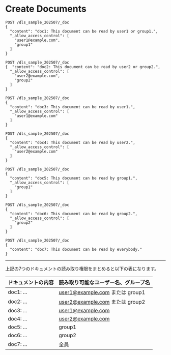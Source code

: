 # Create Documents

```
POST /dls_sample_202507/_doc
{
  "content": "doc1: This document can be read by user1 or group1.",
  "_allow_access_control": [
    "user1@example.com",
    "group1"
  ]
}

POST /dls_sample_202507/_doc
{  "content": "doc2: This document can be read by user2 or group2.",
  "_allow_access_control": [
    "user2@example.com",
    "group2"
  ]
}

POST /dls_sample_202507/_doc
{
  "content": "doc3: This document can be read by user1.",
  "_allow_access_control": [
    "user1@example.com"
  ]
}

POST /dls_sample_202507/_doc
{
  "content": "doc4: This document can be read by user2.",
  "_allow_access_control": [
    "user2@example.com"
  ]
}

POST /dls_sample_202507/_doc
{
  "content": "doc5: This document can be read by group1.",
  "_allow_access_control": [
    "group1"
  ]
}

POST /dls_sample_202507/_doc
{
  "content": "doc6: This document can be read by group2.",
  "_allow_access_control": [
    "group2"
  ]
}

POST /dls_sample_202507/_doc
{
  "content": "doc7: This document can be read by everybody."
}
```

---

上記の7つのドキュメントの読み取り権限をまとめると以下の表になります。

| ドキュメントの内容 | 読み取り可能なユーザー名、グループ名 |
|---|---|
| doc1: ... | user1@example.com または group1 |
| doc2: ... | user2@example.com または group2 |
| doc3: ... | user1@example.com |
| doc4: ... | user2@example.com |
| doc5: ... | group1 |
| doc6: ... | group2 |
| doc7: ... | 全員 |
